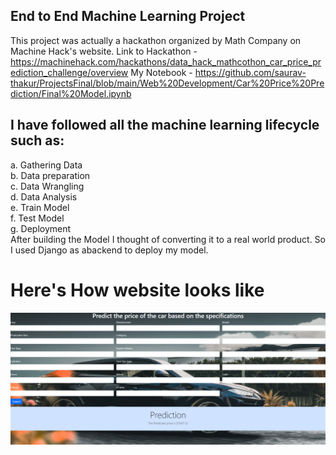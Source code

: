 ## End to End Machine Learning Project

  This project was actually a hackathon organized by Math Company on Machine    Hack's website.
  Link to Hackathon - https://machinehack.com/hackathons/data_hack_mathcothon_car_price_prediction_challenge/overview
  My Notebook - https://github.com/saurav-thakur/ProjectsFinal/blob/main/Web%20Development/Car%20Price%20Prediction/Final%20Model.ipynb
  
## I have followed all the machine learning lifecycle such as:
a. Gathering Data                                                                                                                                                                   
b. Data preparation                                                                                                                                                                 
c. Data Wrangling                                                                                                                                                                   
d. Data Analysis                                                                                                                                                                   
e. Train Model                                                                                                                                                                     
f. Test Model                                                                                                                                                                       
g. Deployment                                                                                                                                                                                                                                                                     
After building the Model I thought of converting it to a real world product. So I used Django as abackend to deploy my model.

# Here's How website looks like

![](App/Images/1.PNG)
